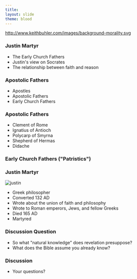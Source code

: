 ```yaml
---
title: 
layout: slide
theme: blood
---
```


<section data-background="http://www.keithbuhler.com/images/background-morality.svg"> <!--Intro slide begin-->
<section data-background="http://p8.storage.canalblog.com/86/95/1164341/90654171_o.jpg"  data-markdown><!--Intro slide begin-->


http://www.keithbuhler.com/images/background-morality.svg

# Justin Martyr

- The Early Church Fathers
- Justin's view on Socrates
- The relationship between faith and reason

</section> <!--Intro slide end-->
<section data-markdown>  <!--Slide Beginning-->


### Apostolic Fathers

- Apostles
- Apostolic Fathers
- Early Church Fathers


### Apostolic Fathers

- Clement of Rome
- Ignatius of Antioch
- Polycarp of Smyrna
- Shepherd of Hermas
- Didache

### Early Church Fathers ("Patristics")


### Justin Martyr

![justin](http://www.conservapedia.com/File:Justin_Martyr.jpg)

- Greek philosopher
- Converted 132 AD
- Wrote about the union of faith and philosophy
- Wrote to Roman emperors, Jews, and fellow Greeks
- Died 165 AD
- Martyred





### Discussion Question

* So what "natural knowledge" does revelation presuppose? 
* What does the Bible assume you already know? 

### Discussion

* Your questions?

</section>
</section><!--Slide end-->
